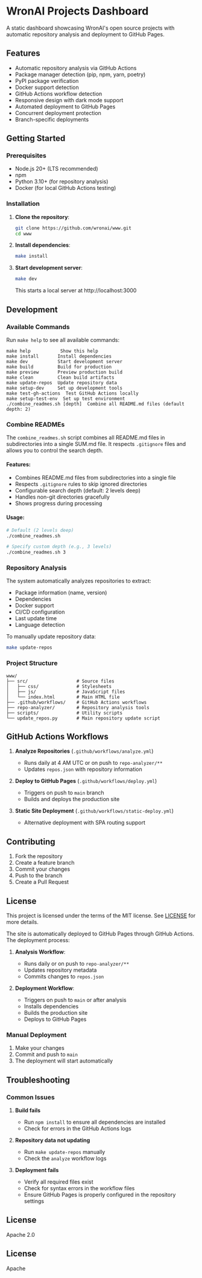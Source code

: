 # WronAI Projects Dashboard

A static dashboard showcasing WronAI's open source projects with automatic repository analysis and deployment to GitHub Pages.

## Features

- Automatic repository analysis via GitHub Actions
- Package manager detection (pip, npm, yarn, poetry)
- PyPI package verification
- Docker support detection
- GitHub Actions workflow detection
- Responsive design with dark mode support
- Automated deployment to GitHub Pages
- Concurrent deployment protection
- Branch-specific deployments

## Getting Started

### Prerequisites

- Node.js 20+ (LTS recommended)
- npm
- Python 3.10+ (for repository analysis)
- Docker (for local GitHub Actions testing)

### Installation

1. **Clone the repository**:
   ```bash
   git clone https://github.com/wronai/www.git
   cd www
   ```

2. **Install dependencies**:
   ```bash
   make install
   ```

3. **Start development server**:
   ```bash
   make dev
   ```
   This starts a local server at http://localhost:3000

## Development

### Available Commands

Run `make help` to see all available commands:

```
make help           Show this help
make install       Install dependencies
make dev           Start development server
make build         Build for production
make preview       Preview production build
make clean         Clean build artifacts
make update-repos  Update repository data
make setup-dev     Set up development tools
make test-gh-actions  Test GitHub Actions locally
make setup-test-env  Set up test environment
./combine_readmes.sh [depth]  Combine all README.md files (default depth: 2)
```

### Combine READMEs

The `combine_readmes.sh` script combines all README.md files in subdirectories into a single SUM.md file. It respects `.gitignore` files and allows you to control the search depth.

#### Features:
- Combines README.md files from subdirectories into a single file
- Respects `.gitignore` rules to skip ignored directories
- Configurable search depth (default: 2 levels deep)
- Handles non-git directories gracefully
- Shows progress during processing

#### Usage:
```bash
# Default (2 levels deep)
./combine_readmes.sh

# Specify custom depth (e.g., 3 levels)
./combine_readmes.sh 3
```

### Repository Analysis

The system automatically analyzes repositories to extract:
- Package information (name, version)
- Dependencies
- Docker support
- CI/CD configuration
- Last update time
- Language detection

To manually update repository data:
```bash
make update-repos
```

### Project Structure

```
www/
├── src/                  # Source files
│   ├── css/              # Stylesheets
│   ├── js/               # JavaScript files
│   └── index.html        # Main HTML file
├── .github/workflows/    # GitHub Actions workflows
├── repo-analyzer/        # Repository analysis tools
├── scripts/              # Utility scripts
└── update_repos.py       # Main repository update script
```

## GitHub Actions Workflows

1. **Analyze Repositories** (`.github/workflows/analyze.yml`)
   - Runs daily at 4 AM UTC or on push to `repo-analyzer/**`
   - Updates `repos.json` with repository information

2. **Deploy to GitHub Pages** (`.github/workflows/deploy.yml`)
   - Triggers on push to `main` branch
   - Builds and deploys the production site

3. **Static Site Deployment** (`.github/workflows/static-deploy.yml`)
   - Alternative deployment with SPA routing support

## Contributing

1. Fork the repository
2. Create a feature branch
3. Commit your changes
4. Push to the branch
5. Create a Pull Request

## License

This project is licensed under the terms of the MIT license. See [LICENSE](LICENSE) for more details.

The site is automatically deployed to GitHub Pages through GitHub Actions. The deployment process:

1. **Analysis Workflow**:
   - Runs daily or on push to `repo-analyzer/**`
   - Updates repository metadata
   - Commits changes to `repos.json`

2. **Deployment Workflow**:
   - Triggers on push to `main` or after analysis
   - Installs dependencies
   - Builds the production site
   - Deploys to GitHub Pages

### Manual Deployment

1. Make your changes
2. Commit and push to `main`
3. The deployment will start automatically

## Troubleshooting

### Common Issues

1. **Build fails**
   - Run `npm install` to ensure all dependencies are installed
   - Check for errors in the GitHub Actions logs

2. **Repository data not updating**
   - Run `make update-repos` manually
   - Check the `analyze` workflow logs

3. **Deployment fails**
   - Verify all required files exist
   - Check for syntax errors in the workflow files
   - Ensure GitHub Pages is properly configured in the repository settings

## License

Apache 2.0

## License

Apache
